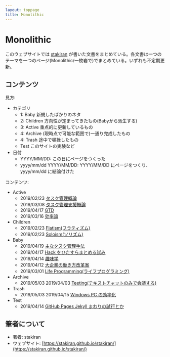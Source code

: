 ```yaml
---
layout: toppage
title: Monolithic
---
```


# Monolithic
このウェブサイトでは [stakiran](https://stakiran.github.io/stakiran/) が書いた文書をまとめている。各文書は一つのテーマを一つのページ(Monolithic/一枚岩で)でまとめている。いずれも不定期更新。

## コンテンツ
見方:

- カテゴリ
  - 1: Baby 新規したばかりのネタ
  - 2: Children 方向性が定まってきたもの(Babyから派生する)
  - 3: Active 重点的に更新しているもの
  - 4: Archive (現時点で可能な範囲で)一通り完成したもの
  - 4: Trash 途中で頓挫したもの
  - Test このサイトの実験など
- 日付
  - YYYY/MM/DD: この日にページをつくった
  - yyyy/mm/dd YYYY/MM/DD: YYYY/MM/DD にページをつくり、yyyy/mm/dd に結論付けた

コンテンツ:

- Active
  - 2019/02/23 [タスク管理概論](task_management.md)
  - 2019/03/08 [タスク管理支援概論](task_management_support.md)
  - 2019/04/17 [GTD](gtd.md)
  - 2019/03/16 [効率論](efficy.md)
- Children
  - 2019/02/23 [Flatism(フラティズム)](flatism.md)
  - 2019/02/23 [Soloism(ソリズム)](soloism.md)
- Baby
  - 2019/04/19 [主なタスク管理手法](task_mamagement_methods.md)
  - 2019/04/17 [Hack をひたすらまとめる試み](hacks.md)
  - 2019/04/14 [趣味学](hobbilogy.md)
  - 2019/04/12 [大企業の働き方改革案](my_hatarakikata_kaikaku_of_daikigyo.md)
  - 2019/03/01 [Life Programming(ライフプログラミング)](life_programming.md)
- Archive
  - 2019/05/03 2019/04/03 [Teeting(テキストチャットのみで会議する)](teeting.md)
- Trash
  - 2019/05/03 2019/04/15 [Windows PC の効率化](efficy_windows.md)
- Test
  - 2019/04/14 [GitHub Pages Jekyll まわりの試行とか](test_githuboages_jekyll.md)

## 筆者について
- 著者: stakiran
- ウェブサイト: [https://stakiran.github.io/stakiran/](https://stakiran.github.io/stakiran/)
